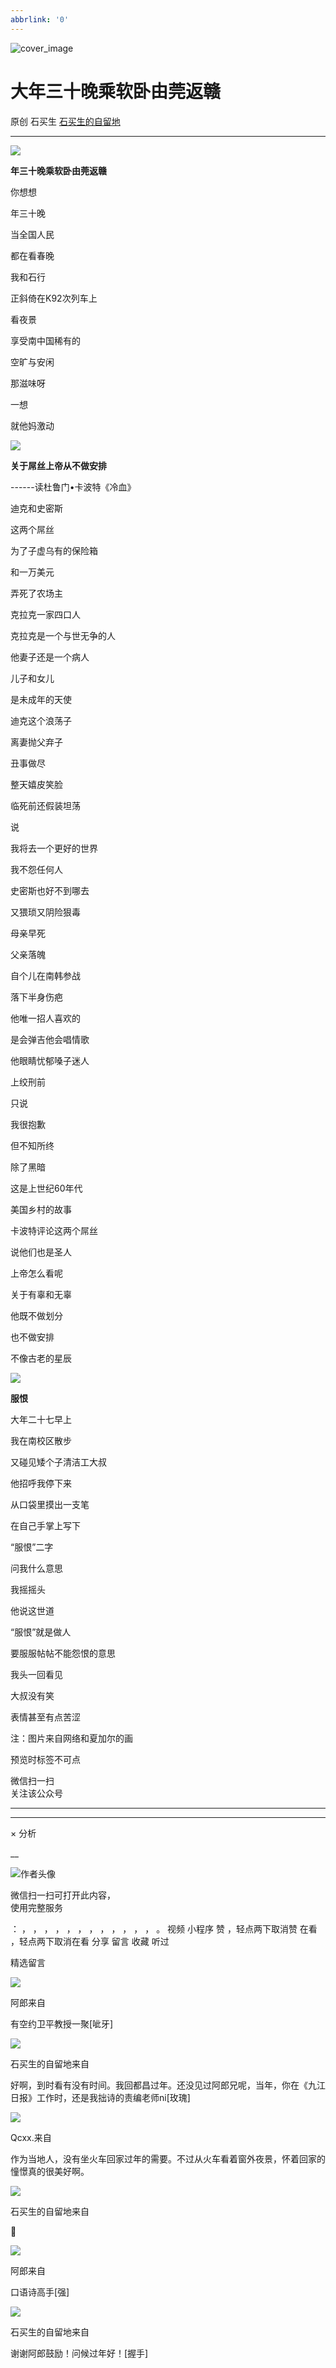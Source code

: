 ```yaml
---
abbrlink: '0'
---
```

![cover_image](https://mmbiz.qlogo.cn/mmbiz_jpg/hVNLue76Eh9KM1Dlc5P9c4iacsMfeQNGQvw703H2jUuTvETgLt3AD3eZy51PjpLgnvhmowA1cmiaictPRV5rgQbNQ/0?wx_fmt=jpeg)

#  大年三十晚乘软卧由莞返赣

原创  石买生  [ 石买生的自留地 ](javascript:void\(0\);)

__ _ _ _ _

![](https://mmbiz.qpic.cn/mmbiz_jpg/hVNLue76Eh9KM1Dlc5P9c4iacsMfeQNGQ2bZXeLSnru8libYeicMuoRAyeK6jibYKUbIVj3fMtAXXiayXhOJbvkCibZg/640?wx_fmt=jpeg)

  

**年三十晚乘软卧由莞返赣**

  

  

你想想

年三十晚

当全国人民

都在看春晚

我和石行

正斜倚在K92次列车上

看夜景

享受南中国稀有的

空旷与安闲

那滋味呀

一想

就他妈激动

  

![](https://mmbiz.qpic.cn/mmbiz_jpg/hVNLue76Eh9KM1Dlc5P9c4iacsMfeQNGQsjgjicGickO8apUmL7HgyicXGbETaXrvLUXx816zcLh6bwH4P5CjwQDWw/640?wx_fmt=jpeg)

  

**关于屌丝上帝从不做安排**

\------读杜鲁门•卡波特《冷血》

  

迪克和史密斯

这两个屌丝

为了子虚乌有的保险箱

和一万美元

弄死了农场主

克拉克一家四口人

克拉克是一个与世无争的人

他妻子还是一个病人

儿子和女儿

是未成年的天使

  

迪克这个浪荡子

离妻抛父弃子

丑事做尽

整天嬉皮笑脸

临死前还假装坦荡

说

我将去一个更好的世界

我不怨任何人

  

史密斯也好不到哪去

又猥琐又阴险狠毒

母亲早死

父亲落魄

自个儿在南韩参战

落下半身伤疤

他唯一招人喜欢的

是会弹吉他会唱情歌

他眼睛忧郁嗓子迷人

上绞刑前

只说

我很抱歉

但不知所终

除了黑暗

  

这是上世纪60年代

美国乡村的故事

卡波特评论这两个屌丝

说他们也是圣人

上帝怎么看呢

关于有辜和无辜

他既不做划分

也不做安排

不像古老的星辰

  

![](https://mmbiz.qpic.cn/mmbiz_jpg/hVNLue76Eh9KM1Dlc5P9c4iacsMfeQNGQljh4pCDJzmBmePvhyZO5EYgD2Q5JGQnUUzLMmXexHib9aMv1plW7ChQ/640?wx_fmt=jpeg)

  

**服恨**

  

大年二十七早上

我在南校区散步

又碰见矮个子清洁工大叔

他招呼我停下来

从口袋里摸出一支笔

在自己手掌上写下

“服恨”二字

问我什么意思

我摇摇头

他说这世道

“服恨”就是做人

要服服帖帖不能怨恨的意思

我头一回看见

大叔没有笑

表情甚至有点苦涩

  

  

注：图片来自网络和夏加尔的画

预览时标签不可点

微信扫一扫  
关注该公众号





****



****



×  分析

__

![作者头像](http://mmbiz.qpic.cn/mmbiz_png/hVNLue76EhibricgkQZeT964ria54dgJkqVBX9ibyvn7PmGOltlupHdVshOibeQZDSypqiaIBNKdw8cwXfXfBZkPVgVg/0?wx_fmt=png)

微信扫一扫可打开此内容，  
使用完整服务

：  ，  ，  ，  ，  ，  ，  ，  ，  ，  ，  ，  ，  。  视频  小程序  赞  ，轻点两下取消赞  在看  ，轻点两下取消在看
分享  留言  收藏  听过

精选留言

![](http://wx.qlogo.cn/mmopen/Q3auHgzwzM4LUMemnHcUxgroyqem8jpvzl4w5IzkzKNgVHBx7Feic6pXXl7NrGhY9ibaDOlibgo5ouoBqoN7nAibic3NM9BiauHk3XK9gcZUbCOwBCWs4l4VNFIYPD1zFuK3sw/64)

阿郎来自

有空约卫平教授一聚[呲牙]

![](http://wx.qlogo.cn/mmhead/Q3auHgzwzM4ELPv9zSiaIDouClt0fOcfibXKFibPXptvGvnLVF6qUCyQg/64)

石买生的自留地来自

好啊，到时看有没有时间。我回都昌过年。还没见过阿郎兄呢，当年，你在《九江日报》工作时，还是我拙诗的责编老师ni[玫瑰]

![](http://wx.qlogo.cn/mmopen/qMLufGkpiaX24QQLoqKARHV7P7nmiasvlzGeRxab9TV0liakJITO7LiaOzcc5qH33JhBePGrkvICu2sJKch6bnWTLZclpfXyVtNj/64)

Qcxx.来自

作为当地人，没有坐火车回家过年的需要。不过从火车看着窗外夜景，怀着回家的憧憬真的很美好啊。

![](http://wx.qlogo.cn/mmhead/Q3auHgzwzM4ELPv9zSiaIDouClt0fOcfibXKFibPXptvGvnLVF6qUCyQg/64)

石买生的自留地来自

🤝

![](http://wx.qlogo.cn/mmopen/Q3auHgzwzM4LUMemnHcUxgroyqem8jpvzl4w5IzkzKNgVHBx7Feic6pXXl7NrGhY9ibaDOlibgo5ouoBqoN7nAibic3NM9BiauHk3XK9gcZUbCOwBCWs4l4VNFIYPD1zFuK3sw/64)

阿郎来自

口语诗高手[强]

![](http://wx.qlogo.cn/mmhead/Q3auHgzwzM4ELPv9zSiaIDouClt0fOcfibXKFibPXptvGvnLVF6qUCyQg/64)

石买生的自留地来自

谢谢阿郎鼓励！问候过年好！[握手]

